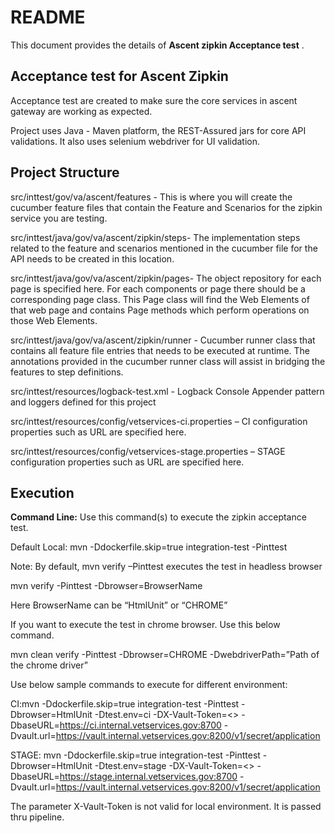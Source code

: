# README #

This document provides the details of **Ascent zipkin Acceptance test** .

## Acceptance test for Ascent Zipkin ##
Acceptance test are created to make sure the core services in ascent gateway are working as expected.

Project uses Java - Maven platform, the REST-Assured jars for core API validations. It also uses selenium webdriver for UI validation.

## Project Structure ##

src/inttest/gov/va/ascent/features - This is where you will create the cucumber feature files that contain the Feature and Scenarios for the zipkin service you are testing.

src/inttest/java/gov/va/ascent/zipkin/steps- The implementation steps related to the feature and scenarios mentioned in the cucumber file for the API needs to be created in this location.

src/inttest/java/gov/va/ascent/zipkin/pages-  The object repository for each page is specified here. For each components or page there should be a corresponding page class. This Page class will find the Web Elements of that web page and contains Page methods which perform operations on those Web Elements.

src/inttest/java/gov/va/ascent/zipkin/runner - Cucumber runner class that contains all feature file entries that needs to be executed at runtime. The annotations provided in the cucumber runner class will assist in bridging the features to step definitions.

src/inttest/resources/logback-test.xml - Logback Console Appender pattern and loggers defined for this project

src/inttest/resources/config/vetservices-ci.properties – CI configuration properties such as URL are specified here.

src/inttest/resources/config/vetservices-stage.properties – STAGE configuration properties such as URL are specified here.

## Execution ##
**Command Line:** Use this command(s) to execute the zipkin acceptance test. 

Default Local: mvn -Ddockerfile.skip=true integration-test -Pinttest

Note: By default, mvn verify –Pinttest executes the test in headless browser

mvn verify -Pinttest -Dbrowser=BrowserName

Here BrowserName  can be “HtmlUnit” or “CHROME”

If you want to execute the test in chrome browser. Use this below command. 

mvn clean verify -Pinttest -Dbrowser=CHROME -DwebdriverPath=”Path of the chrome driver”

Use below sample commands to execute for different environment:

CI:mvn -Ddockerfile.skip=true integration-test -Pinttest -Dbrowser=HtmlUnit -Dtest.env=ci -DX-Vault-Token=<>  -DbaseURL=https://ci.internal.vetservices.gov:8700 -Dvault.url=https://vault.internal.vetservices.gov:8200/v1/secret/application

STAGE: mvn -Ddockerfile.skip=true integration-test -Pinttest -Dbrowser=HtmlUnit -Dtest.env=stage -DX-Vault-Token=<>  -DbaseURL=https://stage.internal.vetservices.gov:8700 -Dvault.url=https://vault.internal.vetservices.gov:8200/v1/secret/application

The parameter X-Vault-Token is not valid for local environment. It is passed thru pipeline. 



